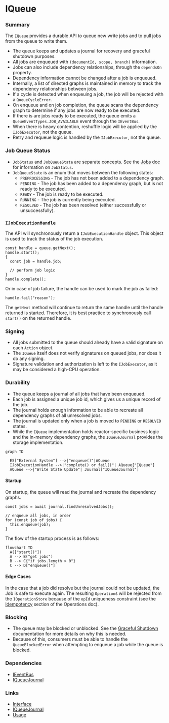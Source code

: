 # IQueue

### Summary

The `IQueue` provides a durable API to queue new write jobs and to pull jobs from the queue to write them.

- The queue keeps and updates a journal for recovery and graceful shutdown purposes.
- All jobs are enqueued with `(documentId, scope, branch)` information.
- Jobs can also include dependency relationships, through the `dependsOn` property.
- Dependency information cannot be changed after a job is enqueued.
- Internally, a list of directed graphs is maintained in memory to track the dependency relationships between jobs.
- If a cycle is detected when enqueuing a job, the job will be rejected with a `QueueCycleError`.
- On enqueue and on job completion, the queue scans the dependency graph to determine if any jobs are now ready to be executed.
- If there is are jobs ready to be executed, the queue emits a `QueueEventTypes.JOB_AVAILABLE` event through the `IEventBus`.
- When there is heavy contention, reshuffle logic will be applied by the `IJobExecutor`, not the queue.
- Retry and requeue logic is handled by the `IJobExecutor`, not the queue.

### Job Queue Status

- `JobStatus` and `JobQueueState` are separate concepts. See the [Jobs](../Jobs/index.md) doc for information on `JobStatus`.
- `JobQueueState` is an enum that moves between the following states:
  - `PREPROCESSING` - The job has not been added to a dependency graph.
  - `PENDING` - The job has been added to a dependency graph, but is not ready to be executed.
  - `READY` - The job is ready to be executed.
  - `RUNNING` - The job is currently being executed.
  - `RESOLVED` - The job has been resolved (either successfully or unsuccessfully).

### `IJobExecutionHandle`

The API will synchronously return a `IJobExecutionHandle` object. This object is used to track the status of the job execution.

```tsx
const handle = queue.getNext();
handle.start();
{
  const job = handle.job;

  // perform job logic
}
handle.complete();
```

Or in case of job failure, the handle can be used to mark the job as failed:

```tsx
handle.fail("reason");
```

The `getNext` method will continue to return the same handle until the handle returned is started. Therefore, it is best practice to synchronously call `start()` on the returned handle.

### Signing

- All jobs submitted to the queue should already have a valid signature on each `Action` object.
- The `IQueue` itself does not verify signatures on queued jobs, nor does it do any signing.
- Signature validation and authorization is left to the `IJobExecutor`, as it may be considered a high-CPU operation.

### Durability

- The queue keeps a journal of all jobs that have been enqueued.
- Each job is assigned a unique job id, which gives us a unique record of the job.
- The journal holds enough information to be able to recreate all dependency graphs of all unresolved jobs.
- The journal is updated only when a job is moved to `PENDING` or `RESOLVED` states.
- While the `IQueue` implementation holds reactor-specific business logic and the in-memory dependency graphs, the `IQueueJournal` provides the storage implementation.

```mermaid
graph TD

  ES["External System"] -->|"enqueue()"|AQueue
  IJobExecutionHandle -->|"complete() or fail()"| AQueue["IQueue"]
  AQueue -->|"Write State Update"| Journal["IQueueJournal"]

```

#### Startup

On startup, the queue will read the journal and recreate the dependency graphs.

```tsx
const jobs = await journal.findUnresolvedJobs();

// enqueue all jobs, in order
for (const job of jobs) {
  this.enqueue(job);
}
```

The flow of the startup process is as follows:

```mermaid
flowchart TD
  A(["start()"])
  A --> B("get jobs")
  B --> C{"if jobs.length > 0"}
  C --> D["enqueue()"]
```

#### Edge Cases

In the case that a job did resolve but the journal could not be updated, the Job is safe to execute again. The resulting `Operation`s will be rejected from the `IOperationStore` because of the `opId` uniqueness constraint (see the [Idempotency](../Operations/index.md#idempotency) section of the Operations doc).

### Blocking

- The queue may be blocked or unblocked. See the [Graceful Shutdown](../GracefulShutdown/index.md) documentation for more details on why this is needed.
- Because of this, consumers must be able to handle the `QueueBlockedError` when attempting to enqueue a job while the queue is blocked.

### Dependencies

- [IEventBus](../Events/index.md)
- [IQueueJournal](journal.md)

### Links

- [Interface](interface.md)
- [IQueueJournal](journal.md)
- [Usage](usage.md)
